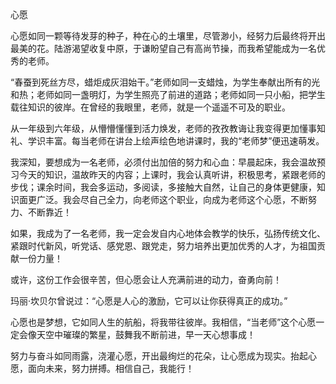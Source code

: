 心愿
 
心愿如同一颗等待发芽的种子，种在心的土壤里，尽管渺小，经努力后最终将开出最美的花。陆游渴望收复中原，于谦盼望自己有高尚节操，而我希望能成为一名优秀的老师。
 
“春蚕到死丝方尽，蜡炬成灰泪始干。”老师如同一支蜡烛，为学生奉献出所有的光和热；老师如同一盏明灯，为学生照亮了前进的道路；老师如同一只小船，把学生载往知识的彼岸。在曾经的我眼里，老师，就是一个遥遥不可及的职业。
 
从一年级到六年级，从懵懵懂懂到活力焕发，老师的孜孜教诲让我变得更加懂事知礼、学识丰富。每当老师在讲台上绘声绘色地讲课时，我的“老师梦”便迅速萌发。
 
我深知，要想成为一名老师，必须付出加倍的努力和心血：早晨起床，我会温故预习今天的知识，温故昨天的内容；上课时，我会认真听讲，积极思考，紧跟老师的步伐；课余时间，我会多运动，多阅读，多接触大自然，让自己的身体更健康，知识面更广泛。我会尽自己全力，向老师这个职业，向成为老师这个心愿，不断努力、不断靠近！
 
如果，我成为了一名老师，我一定会发自内心地体会教学的快乐，弘扬传统文化、紧跟时代新风，听党话、感党恩、跟党走，努力培养出更加优秀的人才，为祖国贡献一份力量！
 
或许，这份工作会很辛苦，但心愿会让人充满前进的动力，奋勇向前！
 
玛丽·坎贝尔曾说过：“心愿是人心的激励，它可以让你获得真正的成功。”
 
心愿也是梦想，它如同人生的航船，将我带往彼岸。我相信，“当老师”这个心愿一定会像天空中璀璨的繁星，鼓舞我不断前进，早一天心想事成！
 
努力与奋斗如同雨露，浇灌心愿，开出最绚烂的花朵，让心愿成为现实。抬起心愿，面向未来，努力拼搏。相信自己，我能行！